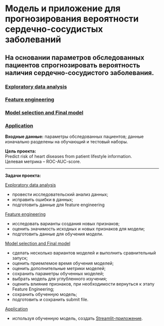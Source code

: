 # Модель и приложение для прогнозирования вероятности сердечно-сосудистых заболеваний  

## На основании параметров обследованных пациентов спрогнозировать вероятность наличия сердечно-сосудистого заболевания.

### [Exploratory data analysis](https://github.com/Nanobelka/Yandex_Praktikum/blob/main/cardio/Cardio_1_EDA.ipynb)  
### [Feature engineering](https://github.com/Nanobelka/Yandex_Praktikum/blob/main/cardio/Cardio_2_FE.ipynb)  
### [Model selection and Final model](https://github.com/Nanobelka/Yandex_Praktikum/blob/main/cardio/Cardio_3A_Model_Selection_XGBC.ipynb)  
### [Application](https://cardiovascular-disease-prediction.streamlit.app/)

**Входные данные:** параметры обследованных пациентов; данные изначально разделены на обучающий и тестовый наборы.

**Цель проекта:**  
Predict risk of heart diseases from patient lifestyle information.  
Целевая метрика – ROC-AUC-score.

------

**Задачи проекта:** 

[Exploratory data analysis](https://github.com/Nanobelka/cardiovascular_disease_prediction/blob/main/research_and_model/Cardio_1_EDA.ipynb)  
- провести исследовательский анализ данных;  
- исправить ошибки в данных;  
- подготовить данные для feature engineering  

[Feature engineering](https://github.com/Nanobelka/cardiovascular_disease_prediction/blob/main/research_and_model/Cardio_2_FE.ipynb)  
- исследовать варианты создания новых признаков;  
- оценить значимость исходных и новых признаков для модели;  
- подготовить данные для обучения модели.  

[Model selection and Final model](https://github.com/Nanobelka/cardiovascular_disease_prediction/blob/main/research_and_model/Cardio_3A_Model_Selection_XGBC.ipynb)  
- сделать несколько вариантов моделей и выполнить сравнительный запуск;  
- оценить приемлемое время обучения моделей;  
- оценить дополнительные метрики моделей;  
- сохранить параметры обученных моделей;  
- выбрать модель для углубленного изучения;  
- оценить влияние признаков, при необходимости вернуться к этапу Feature Engineering;  
- сохранить обученную модель;  
- подготовить и сохранить submit file.

[Application](https://github.com/Nanobelka/cardiovascular_disease_prediction/blob/main/Cardio_Streamlit.py)
- используя обученную модель, создать [Streamlit-приложение](https://cardiovascular-disease-prediction.streamlit.app/).
